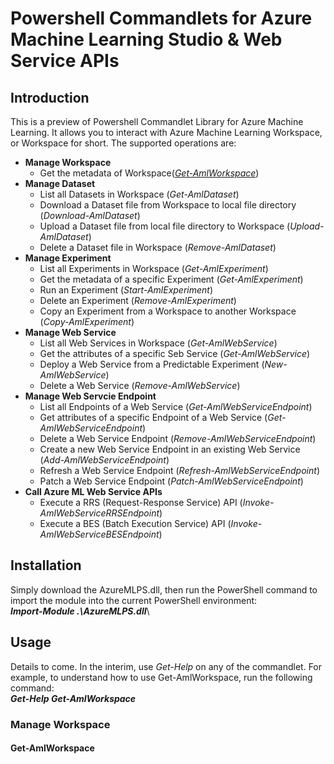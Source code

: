 # Powershell Commandlets for Azure Machine Learning Studio & Web Service APIs
## Introduction
This is a preview of Powershell Commandlet Library for Azure Machine Learning. It allows you to interact with Azure Machine Learning Workspace, or Workspace for short. The supported operations are:

* __Manage Workspace__
  * Get the metadata of Workspace(*[Get-AmlWorkspace](#get-amlworkspace)*)
* __Manage Dataset__
  * List all Datasets in Workspace (*Get-AmlDataset*)
  * Download a Dataset file from Workspace to local file directory (*Download-AmlDataset*)
  * Upload a Dataset file from local file directory to Workspace (*Upload-AmlDataset*)
  * Delete a Dataset file in Workspace (*Remove-AmlDataset*)
* __Manage Experiment__
  * List all Experiments in Workspace (*Get-AmlExperiment*)
  * Get the metadata of a specific Experiment (*Get-AmlExperiment*)
  * Run an Experiment (*Start-AmlExperiment*)
  * Delete an Experiment (*Remove-AmlExperiment*)
  * Copy an Experiment from a Workspace to another Workspace (*Copy-AmlExperiment*)
* __Manage Web Service__
  * List all Web Services in Workspace (*Get-AmlWebService*)
  * Get the attributes of a specific Seb Service (*Get-AmlWebService*)
  * Deploy a Web Service from a Predictable Experiment (*New-AmlWebService*)
  * Delete a Web Service (*Remove-AmlWebService*)
* __Manage Web Servcie Endpoint__
  * List all Endpoints of a Web Service (*Get-AmlWebServiceEndpoint*)
  * Get attributes of a specific Endpoint of a Web Service (*Get-AmlWebServiceEndpoint*)
  * Delete a Web Service Endpoint (*Remove-AmlWebServiceEndpoint*)
  * Create a new Web Service Endpoint in an existing Web Service (*Add-AmlWebServiceEndpoint*)
  * Refresh a Web Service Endpoint (*Refresh-AmlWebServiceEndpoint*)
  * Patch a Web Service Endpoint (*Patch-AmlWebServiceEndpoint*)
* __Call Azure ML Web Service APIs__
  * Execute a RRS (Request-Response Service) API (*Invoke-AmlWebServiceRRSEndpoint*)
  * Execute a BES (Batch Execution Service) API (*Invoke-AmlWebServiceBESEndpoint*)

## Installation
Simply download the AzureMLPS.dll, then run the PowerShell command to import the module into the current PowerShell environment:<br/>
__*Import-Module .\AzureMLPS.dll*__\

## Usage
Details to come. In the interim, use *Get-Help* on any of the commandlet. For example, to understand how to use Get-AmlWorkspace, run the following command: <br/>
__*Get-Help Get-AmlWorkspace*__

### Manage Workspace ###
#### Get-AmlWorkspace ####


